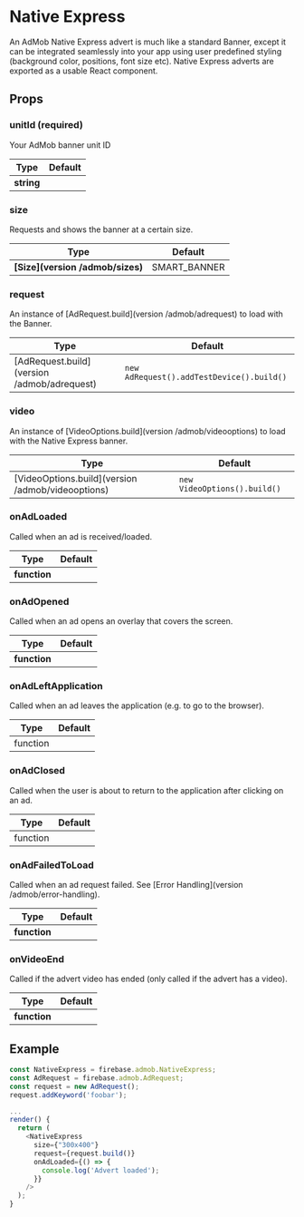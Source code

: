 # Native Express

An AdMob Native Express advert is much like a standard Banner, except it can be integrated seamlessly into your app using user predefined styling (background color, positions, font size etc). Native Express adverts are exported as a usable React component.

## Props

### unitId (required)

Your AdMob banner unit ID

| Type | Default |
| --------- | ------- |
| **string** |   |

### size

Requests and shows the banner at a certain size.

| Type | Default |
| --------- | ------- |
| **[Size](version /admob/sizes)** | SMART_BANNER  |

### request

An instance of [AdRequest.build](version /admob/adrequest) to load with the Banner.

| Type | Default |
| --------- | ------- |
| [AdRequest.build](version /admob/adrequest)   | `new AdRequest().addTestDevice().build()`  |

### video

An instance of [VideoOptions.build](version /admob/videooptions) to load with the Native Express banner.

| Type | Default |
| --------- | ------- |
| [VideoOptions.build](version /admob/videooptions)   | `new VideoOptions().build()`  |

### onAdLoaded

Called when an ad is received/loaded. 

| Type | Default |
| --------- | ------- |
| **function**  |  |

### onAdOpened

Called when an ad opens an overlay that covers the screen.

| Type | Default |
| --------- | ------- |
| **function**  |  |

### onAdLeftApplication

Called when an ad leaves the application (e.g. to go to the browser).

| Type | Default |
| --------- | ------- |
| function  |  |

### onAdClosed

Called when the user is about to return to the application after clicking on an ad.

| Type | Default |
| --------- | ------- |
| function  |  |

### onAdFailedToLoad

Called when an ad request failed. See [Error Handling](version /admob/error-handling).

| Type | Default |
| --------- | ------- |
| **function**  |  |

### onVideoEnd

Called if the advert video has ended (only called if the advert has a video).

| Type | Default |
| --------- | ------- |
| **function**  |  |

## Example

```js
const NativeExpress = firebase.admob.NativeExpress;
const AdRequest = firebase.admob.AdRequest;
const request = new AdRequest();
request.addKeyword('foobar');

...
render() {
  return (
    <NativeExpress
      size={"300x400"}
      request={request.build()}
      onAdLoaded={() => {
        console.log('Advert loaded');
      }}
    />
  );
}

```
